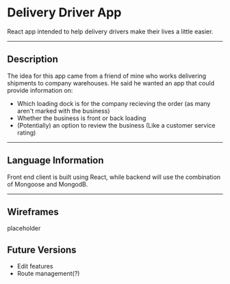 # Delivery Driver App
React app intended to help delivery drivers make their lives a little easier.

---
## Description
The idea for this app came from a friend of mine who works delivering shipments to company warehouses. He said he wanted an app that could provide information on:
* Which loading dock is for the company recieving the order (as many aren't marked with the business)
* Whether the business is front or back loading
* (Potentially) an option to review the business (Like a customer service rating)

---
## Language Information
Front end client is built using React, while backend will use the combination of Mongoose and MongodB.

---
## Wireframes
placeholder

## Future Versions
* Edit features
* Route management(?)

